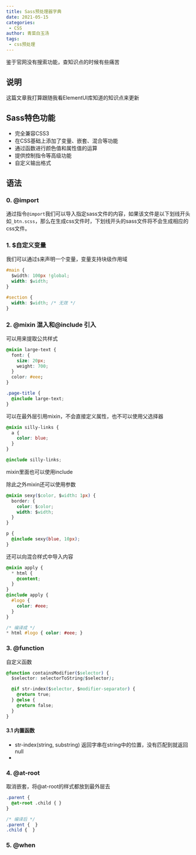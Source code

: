 ```yaml
---
title: Sass预处理器字典
date: 2021-05-15
categories:
 - CSS
author: 青菜白玉汤
tags:
 - css预处理
---
```


鉴于官网没有搜索功能，查知识点的时候有些痛苦
<!-- more -->

## 说明
这篇文章我打算跟随我看ElementUI库知道的知识点来更新

## Sass特色功能
- 完全兼容CSS3
- 在CSS基础上添加了变量、嵌套、混合等功能
- 通过函数进行颜色值和属性值的运算
- 提供控制指令等高级功能
- 自定义输出格式

## 语法

### 0. @import
通过指令`@import`我们可以导入指定sass文件的内容，如果该文件是以下划线开头如`_btn.scss`，那么在生成css文件时，下划线开头的sass文件将不会生成相应的css文件。

### 1. $自定义变量
我们可以通过`$`来声明一个变量，变量支持块级作用域
```css
#main {
  $width: 100px !global;
  width: $width;
}

#section {
  width: $width; /* 无效 */
}
```
### 2. @mixin 混入和@include 引入
可以用来提取公共样式

```css
@mixin large-text {
  font: {
    size: 20px;
    weight: 700;
  }
  color: #eee;
}

.page-title {
  @include large-text;
}
```

可以在最外层引用mixin，不会直接定义属性，也不可以使用父选择器
```css
@mixin silly-links {
  a {
    color: blue;
  }
}

@include silly-links;
```
mixin里面也可以使用include

除此之外mixin还可以使用参数
```css
@mixin sexy($color, $width: 1px) {
  border: {
    color: $color;
    width: $width;
  }
}

p {
  @include sexy(blue, 10px);
}
```

还可以向混合样式中导入内容
```css
@mixin apply {
  * html {
    @content;
  }
}
@include apply {
  #logo {
    color: #eee;
  }
}

/* 编译成 */
* html #logo { color: #eee; }
```

### 3. @function
自定义函数

```css
@function containsModifier($selector) {
  $selector: selectorToString($selector);

  @if str-index($selector, $modifier-separator) {
    @return true;
  } @else {
    @return false;
  }
}
```
#### 3.1 内置函数
- str-index(string, substring) 返回字串在string中的位置，没有匹配到就返回null
- 
### 4. @at-root
取消嵌套，将@at-root的样式都放到最外层去
```css
.parent {
  @at-root .child { }
}

/* 编译后 */
.parent {  }
.child {  }
```
### 5. @when